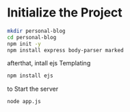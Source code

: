# Initialize the Project

```bash
mkdir personal-blog
cd personal-blog
npm init -y
npm install express body-parser marked
```

afterthat, intall ejs Templating

```bash
npm install ejs
```

to Start the server

```bash
node app.js
```